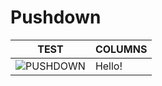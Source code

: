 # Pushdown
|TEST                                          | COLUMNS |
|----------------------------------------------|---------|
|![PUSHDOWN](http://206.189.179.43/images/output3.png) | Hello!  |
 
